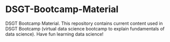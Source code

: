 # DSGT-Bootcamp-Material
DSGT Bootcamp Material. This repository contains current content used in DSGT Bootcamp (virtual data science bootcamp to explain fundamentals of data science). Have fun learning data science!
